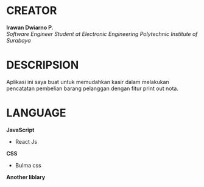# CREATOR
**Irawan Dwiarno P.**<br/>
*Software Engineer Student at Electronic Engineering Polytechnic Institute of Surabaya*

# DESCRIPSION
Aplikasi ini saya buat untuk memudahkan kasir dalam melakukan pencatatan pembelian barang pelanggan dengan fitur print out nota.

# LANGUAGE
**JavaScript**
- React Js

**CSS**
- Bulma css

**Another liblary**
